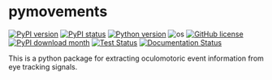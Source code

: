 # pymovements
[![PyPI version](https://badge.fury.io/py/pymovements.svg)](hhttps://pypi.python.org/pypi/pymovements/)
[![PyPI status](https://img.shields.io/pypi/status/pymovements.svg)](https://pypi.python.org/pypi/pymovements/)
[![Python version](https://img.shields.io/pypi/pyversions/pymovements.svg)](https://pypi.python.org/pypi/pymovements/)
![os](https://img.shields.io/badge/os-win%7CmacOS%7Clinux-brightgreen)
[![GitHub license](https://badgen.net/github/license/aeye-lab/pymovements)](https://github.com/aeye-lab/pymovements/blob/master/LICENSE)
[![PyPI download month](https://img.shields.io/pypi/dm/pymovements.svg)](https://pypi.python.org/pypi/ansicolortags/)
[![Test Status](https://img.shields.io/github/actions/workflow/status/aeye-lab/pymovements/tests.yml?label=tests)]()
[![Documentation Status](https://readthedocs.org/projects/pymovements/badge/?version=latest)](https://pymovements.readthedocs.io/en/latest/?badge=latest)

This is a python package for extracting oculomotoric event information from eye tracking signals.
